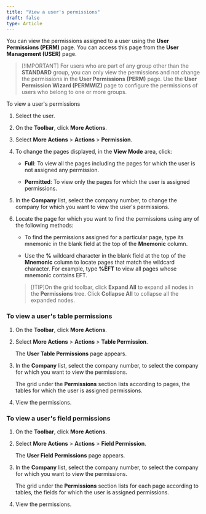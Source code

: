 ```yaml
---
title: "View a user's permissions"
draft: false
type: Article
---
```


You can view the permissions assigned to a user using the **User Permissions (PERM)** page. You can access this page from the **User Management (USER)** page.

>[!IMPORTANT] For users who are part of any group other than the **STANDARD** group, you can only view the permissions and not change the permissions in the **User Permissions (PERM)** page. Use the **User Permission Wizard (PERMWIZ)** page to configure the permissions of users who belong to one or more groups.

To view a user's permissions

1. Select the user.

2. On the **Toolbar**, click **More Actions**.

3. Select **More Actions** > **Actions** > **Permission**.

4. To change the pages displayed, in the **View Mode** area, click:

    - **Full**: To view all the pages including the pages for which the user is not assigned any permission.

    - **Permitted**: To view only the pages for which the user is assigned permissions.

5. In the **Company** list, select the company number, to change the company for which you want to view the user's permissions.

6. Locate the page for which you want to find the permissions using any of the following methods:

    - To find the permissions assigned for a particular page, type its mnemonic in the blank field at the top of the **Mnemonic** column.

    - Use the **%** wildcard character in the blank field at the top of the **Mnemonic** column to locate pages that match the wildcard character. For example, type **%EFT** to view all pages whose mnemonic contains EFT.

    >[!TIP]On the grid toolbar, click **Expand All** to expand all nodes in the **Permissions** tree. Click **Collapse All** to collapse all the expanded nodes.

### To view a user's table permissions

1. On the **Toolbar**, click **More Actions**.

2. Select **More Actions** > **Actions** > **Table Permission**.

    The **User Table Permissions** page appears.

3. In the **Company** list, select the company number, to select the company for which you want to view the permissions.

    The grid under the **Permissions** section lists according to pages, the tables for which the user is assigned permissions.

4. View the permissions.

### To view a user's field permissions

1. On the **Toolbar**, click **More Actions**.

2. Select **More Actions** > **Actions** > **Field Permission**.

    The **User Field Permissions** page appears.

3. In the **Company** list, select the company number, to select the company for which you want to view the permissions.

    The grid under the **Permissions** section lists for each page according to tables, the fields for which the user is assigned permissions.

4. View the permissions.